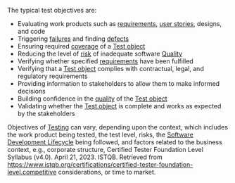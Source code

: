The typical test objectives are:
- Evaluating work products such as [requirements](Requirement.md), [user stories](User%20story.md), designs, and code
- Triggering [failures](Failure.md) and finding [defects](Defect.md)
- Ensuring required [coverage](Coverage.md) of a [Test object](Test%20object.md)
- Reducing the level of [risk](Risk.md) of inadequate software [Quality](Quality.md)
- Verifying whether specified [requirements](Requirement.md) have been fulfilled
- Verifying that a [Test object](Test%20object.md) complies with contractual, legal, and regulatory requirements
- Providing information to stakeholders to allow them to make informed decisions
- Building confidence in the [quality](Quality.md) of the [Test object](Test%20object.md)
- Validating whether the [Test object](Test%20object.md) is complete and works as expected by the stakeholders
 
Objectives of [Testing](Testing.md) can vary, depending upon the context, which includes the work product being tested, the test level, risks, the [Software Development Lifecycle](Software%20Development%20Lifecycle.md) being followed, and factors related to the business context, e.g., corporate structure, Certified Tester Foundation Level Syllabus (v4.0). April 21, 2023. ISTQB. Retrieved from https://www.istqb.org/certifications/certified-tester-foundation-level.competitive considerations, or time to market.